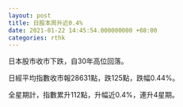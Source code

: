 ```yaml
---
layout: post
title: 日股本周升近0.4%
date: 2021-01-22 14:45:54.000000000 +08:00
categories: rthk
---
```


日本股市收市下跌，自30年高位回落。

日經平均指數收市報28631點，跌125點，跌幅0.44%。

全星期計，指數累升112點，升幅近0.4%，連升4星期。
